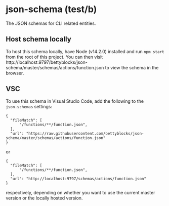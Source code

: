 # json-schema (test/b)

The JSON schemas for CLI related entities.

## Host schema locally

To host this schema locally, have Node (v14.2.0) installed and run `npm start` from the root of this project.
You can then visit http://localhost:9797/bettyblocks/json-schema/master/schemas/actions/function.json to view the schema in the browser.

## VSC

To use this schema in Visual Studio Code, add the following to the `json.schemas` settings:

```
{
  "fileMatch": [
      "/functions/**/function.json",
  ],
  "url": "https://raw.githubusercontent.com/bettyblocks/json-schema/master/schemas/actions/function.json"
}
```

or

```
{
  "fileMatch": [
      "/functions/**/function.json",
  ],
  "url": "http://localhost:9797/schemas/actions/function.json"
}
```

respectively, depending on whether you want to use the current master version or the locally hosted version.
